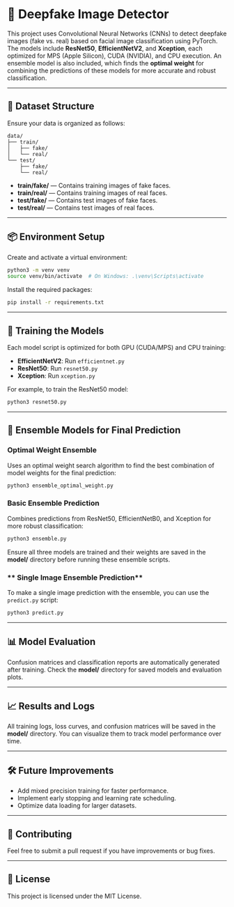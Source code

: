 # 🧠 Deepfake Image Detector

This project uses Convolutional Neural Networks (CNNs) to detect deepfake images (fake vs. real) based on facial image classification using PyTorch. The models include **ResNet50**, **EfficientNetV2**, and **Xception**, each optimized for MPS (Apple Silicon), CUDA (NVIDIA), and CPU execution. An ensemble model is also included, which finds the **optimal weight** for combining the predictions of these models for more accurate and robust classification.

---

## 📁 Dataset Structure

Ensure your data is organized as follows:

```
data/
├── train/
│   ├── fake/
│   └── real/
└── test/
    ├── fake/
    └── real/
```

- **train/fake/** — Contains training images of fake faces.
- **train/real/** — Contains training images of real faces.
- **test/fake/** — Contains test images of fake faces.
- **test/real/** — Contains test images of real faces.

---

## 📦 Environment Setup

Create and activate a virtual environment:

```bash
python3 -m venv venv
source venv/bin/activate  # On Windows: .\venv\Scripts\activate
```

Install the required packages:

```bash
pip install -r requirements.txt
```

---

## 🚀 Training the Models

Each model script is optimized for both GPU (CUDA/MPS) and CPU training:

- **EfficientNetV2**: Run `efficientnet.py`
- **ResNet50**: Run `resnet50.py`
- **Xception**: Run `xception.py`

For example, to train the ResNet50 model:

```bash
python3 resnet50.py
```

---

## 🤖 Ensemble Models for Final Prediction

### **Optimal Weight Ensemble**

Uses an optimal weight search algorithm to find the best combination of model weights for the final prediction:

```bash
python3 ensemble_optimal_weight.py
```

### **Basic Ensemble Prediction**

Combines predictions from ResNet50, EfficientNetB0, and Xception for more robust classification:

```bash
python3 ensemble.py
```

Ensure all three models are trained and their weights are saved in the **model/** directory before running these ensemble scripts.

### ** Single Image Ensemble Prediction**

To make a single image prediction with the ensemble, you can use the `predict.py` script:

```bash
python3 predict.py
```
---

## 📊 Model Evaluation

Confusion matrices and classification reports are automatically generated after training. Check the **model/** directory for saved models and evaluation plots.

---

## 📈 Results and Logs

All training logs, loss curves, and confusion matrices will be saved in the **model/** directory. You can visualize them to track model performance over time.

---

## 🛠️ Future Improvements
- Add mixed precision training for faster performance.
- Implement early stopping and learning rate scheduling.
- Optimize data loading for larger datasets.

---

## 🤖 Contributing

Feel free to submit a pull request if you have improvements or bug fixes.

---

## 📄 License
This project is licensed under the MIT License.
